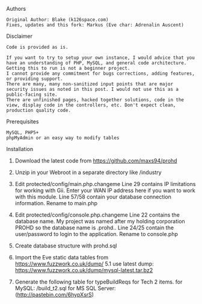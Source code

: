Authors
 
    Original Author: Blake (k126space.com)
	Fixes, updates and this fork: Markus (Eve char: Adrenalin Auscent)

Disclaimer

	Code is provided as is.

	If you want to try to setup your own instance, I would advice that you have an understanding of PHP, MySQL, and general code architecture. 
	Getting this to run is not a beginner project.
	I cannot provide any commitment for bugs corrections, adding features, or providing support.
	There are many, many non-sanitized input points that are major security issues as noted in this post. I would not use this as a public-facing site.
	There are unfinished pages, hacked together solutions, code in the view, display code in the controllers, etc. Don't expect clean, production quality code.

Prerequisites

    MySQL, PHP5+
    phpMyAdmin or an easy way to modify tables

Installation

1. Download the latest code from https://github.com/maxs94/prohd

2. Unzip in your Webroot in a separate directory like /industry 

2. Edit protected/config/main.php.changeme
        Line 29 contains IP limitations for working with Gii. Enter your WAN IP address here if you want to work with this module.
        Line 57/58 contain your database connection information.
        Rename to main.php

3. Edit protected/config/console.php.changeme
        Line 22 contains the database name. My project was named after my holding corporation PROHD so the database name is .prohd..
        Line 24/25 contain the user/password to login to the application.
        Rename to console.php

4. Create database structure with prohd.sql

5. Import the Eve static data tables from https://www.fuzzwork.co.uk/dump/
5.1 use latest dump: https://www.fuzzwork.co.uk/dump/mysql-latest.tar.bz2

6. Generate the following table for typeBuildReqs for Tech 2 items. 
	for MySQL: /build_t2.sql 
	for MS SQL Server: (http://pastebin.com/6hypXsrS) 
	
